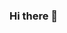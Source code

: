 ### Hi there 👋

<!--
**evanstech12345/evanstech12345** is a ✨ _special_ ✨ repository because its `README.md` (this file) appears on your GitHub profile.
----------------------------\
Languages I know             \   
 - python   🐍                 \
 - javascript: learning         \
 - swift: barely                 \
 - HTML/CSS                       \
-----------------------------------\


---------------------------------------------   
                                            /
What I am working on                       /
 - python:Face detection to - 😷          /
see who is wearing a mask and who isnt  /
- javascript: ❌                       /
 - swift: calculator app➗            /
 - HTML/CSS: workout website   🧑‍💻    /    
-----------------------------------/


